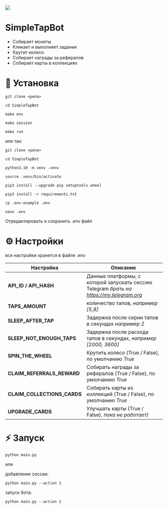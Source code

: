 [<img src="https://img.shields.io/badge/python-3.10%20%7C%203.11-blue">](https://www.python.org/downloads/)

# SimpleTapBot

- Собирает монеты
- Кликает и выполняет задания
- Крутит колесо
- Собирает награды за рефералов
- Собирает карты в коллекциях

# 📕 Установка

`git clone <репа>`

`cd SimpleTapBot`

`make env`

`make session`

`make run`



или так:

`git clone <репа>`

`cd SimpleTapBot`

`python3.10 -m venv .venv`

`source .venv/bin/activate`

`pip3 install --upgrade pip setuptools wheel`

`pip3 install -r requirements.txt`

`cp .env-example .env`

`nano .env`

Отредактировать и сохранить .env файл

# ⚙ Настройки
все настройки хранятся в файле .env

| Настройка                   | Описание                                                                                 |
|-----------------------------|------------------------------------------------------------------------------------------|
| **API_ID / API_HASH**       | Данные платформы, с которой запускать сессию Telegram _брать на https://my.telegram.org_ |
| **TAPS_AMOUNT**             | количество тапов, _например [5,8]_                                                       |
| **SLEEP_AFTER_TAP**         | Задержка после серии тапов в секундах _например 2_                                       |
| **SLEEP_NOT_ENOUGH_TAPS**   | Задержка после расхода тапов в секундах, _например [2000, 3600]_                         |
| **SPIN_THE_WHEEL**          | Крутить колесо (True / False), по умолчанию _True_                                       |
| **CLAIM_REFERRALS_REWARD**  | Собирать награды за рефералов (True / False), по умолчанию _True_                        |
| **CLAIM_COLLECTIONS_CARDS** | Собирать карты из коллекций (True / False), по умолчанию _True_                          |
| **UPGRADE_CARDS**           | Улучшать карты (True / False), _пока не работает)_                                       |



# ⚡ Запуск 
`python main.py`

или

добавление сессии:

`python main.py --action 1`

запуск бота:

`python main.py --action 2`
